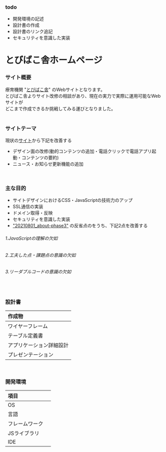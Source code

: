 ### todo
- 開発環境の記述
- 設計書の作成
- 設計書のリンク追記
- セキュリティを意識した実装

# とびばこ舎ホームページ

### サイト概要
療育機関 "[とびばこ舎](http://tobibako.center/)" のWebサイトとなります。<br>
とびばこ舎よりサイト改修の相談があり、現在の実力で実際に運用可能なWebサイトが<br>
どこまで作成できるか挑戦してみる運びとなりました。<br>
<br>

### サイトテーマ
現状の[サイト](http://tobibako.center/)から下記を改善する
- デザイン面の改修(動的コンテンツの追加・電話クリックで電話アプリ起動・コンテンツの要約)
- ニュース・お知らせ更新機能の追加
<br>

### 主な目的
- サイトデザインにおけるCSS・JavaScriptの技術力のアップ
- SSL通信の実装
- ドメイン取得・反映
- セキュリティを意識した実装
- ["20210801_about-phase3"](https://github.com/ryuji-saitou/20210801_about_phase3) の反省点のをうち、下記2点を改善する
###### 1.JavaScriptの理解の欠如
###### 2.工夫した点・課題点の意識の欠如
###### 3.リーダブルコードの意識の欠如
<br>

### 設計書
|作成物|
|:----|
|ワイヤーフレーム|
|テーブル定義書|
|アプリケーション詳細設計|
|プレゼンテーション|
<br>

### 開発環境
|項目| |
|:----|:----|
|OS||
|言語||
|フレームワーク||
|JSライブラリ||
|IDE||
